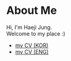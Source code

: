 # About Me

Hi, I'm Haeji Jung.<br>
Welcome to my place :)<br>
- [my CV (KOR)](https://github.com/letme-hj/letme-hj/blob/main/CV.pdf)
- [my CV (ENG)](https://github.com/letme-hj/letme-hj/blob/main/CV_HaejiJung_정혜지.pdf)
